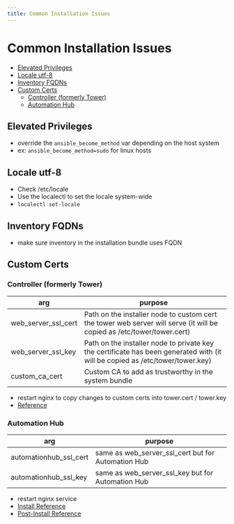 ```yaml
---
title: Common Installation Issues
---
```

# Common Installation Issues <!-- omit in toc -->

- [Elevated Privileges](#elevated-privileges)
- [Locale utf-8](#locale-utf-8)
- [Inventory FQDNs](#inventory-fqdns)
- [Custom Certs](#custom-certs)
	- [Controller (formerly Tower)](#controller-formerly-tower)
	- [Automation Hub](#automation-hub)

## Elevated Privileges

- override the `ansible_become_method` var depending on the host system
- ex: `ansible_become_method=sudo` for linux hosts

## Locale utf-8

- Check /etc/locale
- Use the localectl to set the locale system-wide
- `localectl set-locale`

## Inventory FQDNs

- make sure inventory in the installation bundle uses FQDN

## Custom Certs

### Controller (formerly Tower)

| arg | purpose |
| --- | ------- |
| web_server_ssl_cert | Path on the installer node to custom cert the tower web server will serve (it will be copied as /etc/tower/tower.cert) |
| web_server_ssl_key | Path on the installer node to private key the certificate has been generated with (it will be copied as /etc/tower/tower.key) |
| custom_ca_cert | Custom CA to add as trustworthy in the system bundle |

- restart nginx to copy changes to custom certs into tower.cert / tower.key
- [Reference](https://access.redhat.com/solutions/3109871)

### Automation Hub
| arg | purpose |
| --- | ------- |
| automationhub_ssl_cert | same as web_server_ssl_cert but for Automation Hub |
| automationhub_ssl_key | same as web_server_ssl_key but for Automation Hub |

- restart nginx service
- [Install Reference](https://access.redhat.com/documentation/en-us/red_hat_ansible_automation_platform/2.0-ea/html/red_hat_ansible_automation_platform_installation_guide/single-machine-scenario#red_hat_ansible_automation_platform_installation_settings)
- [Post-Install Reference](https://access.redhat.com/solutions/5731261)